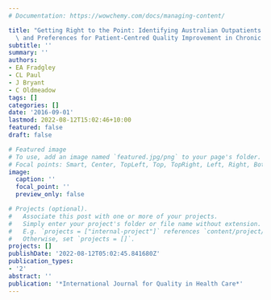 ```yaml
---
# Documentation: https://wowchemy.com/docs/managing-content/

title: "Getting Right to the Point: Identifying Australian Outpatients' Priorities\
  \ and Preferences for Patient-Centred Quality Improvement in Chronic Disease Care"
subtitle: ''
summary: ''
authors:
- EA Fradgley
- CL Paul
- J Bryant
- C Oldmeadow
tags: []
categories: []
date: '2016-09-01'
lastmod: 2022-08-12T15:02:46+10:00
featured: false
draft: false

# Featured image
# To use, add an image named `featured.jpg/png` to your page's folder.
# Focal points: Smart, Center, TopLeft, Top, TopRight, Left, Right, BottomLeft, Bottom, BottomRight.
image:
  caption: ''
  focal_point: ''
  preview_only: false

# Projects (optional).
#   Associate this post with one or more of your projects.
#   Simply enter your project's folder or file name without extension.
#   E.g. `projects = ["internal-project"]` references `content/project/deep-learning/index.md`.
#   Otherwise, set `projects = []`.
projects: []
publishDate: '2022-08-12T05:02:45.841680Z'
publication_types:
- '2'
abstract: ''
publication: '*International Journal for Quality in Health Care*'
---
```

